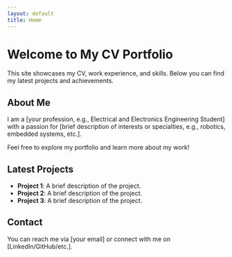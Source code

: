 ```yaml
---
layout: default
title: Home
---
```


# Welcome to My CV Portfolio

This site showcases my CV, work experience, and skills. Below you can find my latest projects and achievements.

## About Me

I am a [your profession, e.g., Electrical and Electronics Engineering Student] with a passion for [brief description of interests or specialties, e.g., robotics, embedded systems, etc.]. 

Feel free to explore my portfolio and learn more about my work!

## Latest Projects

- **Project 1**: A brief description of the project.
- **Project 2**: A brief description of the project.
- **Project 3**: A brief description of the project.

## Contact

You can reach me via [your email] or connect with me on [LinkedIn/GitHub/etc.].
